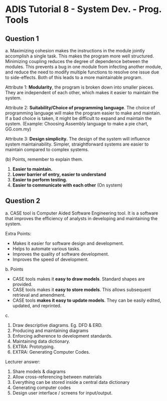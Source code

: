 # ADIS Tutorial 8 - System Dev. - Prog. Tools

## Question 1

a. Maximizing cohesion makes the instructions in the module jointly accomplish a single task. This makes the program more well structured. Minimizing coupling reduces the degree of dependence between the modules. This prevents a bug in one module from infecting another module, and reduce the need to modify multiple functions to resolve one issue due to side-effects. Both of this leads to a more maintainable program.

Attribute 1: **Modularity**, the program is broken down into smaller pieces. They are independent of each other, which makes it easier to maintain the system.

Attribute 2: **Suitability/Choice of programming language**. The choice of programming language will make the program easier to make and maintain. If a bad choice is taken, it might be difficult to expand and maintain the system. (Example: Choosing Assembly language to make a pie chart, GG.com.my)

Attribute 3: **Design simplicity.**  The design of the system will influence system maintainability.  Simpler, straightforward systems are easier to maintain compared to complex systems. 

(b) Points, remember to explain them.

1. **Easier to maintain.**
2. **Lower barrier of entry, easier to understand**
3. **Easier to perform testing.**
4. **Easier to communicate with each other** (On system)

## Question 2

a. CASE tool is Computer Aided Software Engineering tool. It is a software that improves the efficiency of analysts in developing and maintaining the system.

Extra Points:

- Makes it easier for software design and development.
- Helps to automate various tasks.
- Improves the quality of software development.
- Improves the speed of development.

b. Points

- CASE tools makes it **easy to draw models**. Standard shapes are provided. 
- CASE tools makes it **easy to store models**. This allows subsequent retrieval and amendment. 
- CASE tools **makes it easy to update models**. They can be easily edited, updated, and reprinted.

c. 

1. Draw descriptive diagrams. Eg. DFD & ERD.
2. Producing and maintaining diagrams
3. Enforcing adherence to development standards.
4. Maintaining data dictionary.
5. EXTRA: Prototyping.
6. EXTRA: Generating Computer Codes.

Lecturer answer:

1. Share models & diagrams
2. Allow cross-referencing between materials
3. Everything can be stored inside a central data dictionary
4. Generating computer codes
5. Design user interface / screens for input/output.

